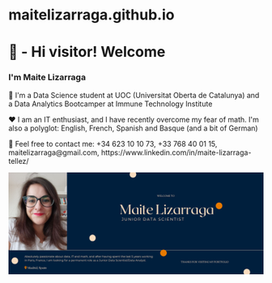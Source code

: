 # maitelizarraga.github.io

<h1>👋 - Hi visitor! Welcome</h1>
<h3>I'm Maite Lizarraga</h3>
<p>🧠 I'm a Data Science student at UOC (Universitat Oberta de Catalunya) and a Data Analytics Bootcamper at Immune Technology Institute</p>
<p>❤️ I am an IT enthusiast, and I have recently overcome my fear of math. I'm also a polyglot: English, French, Spanish and Basque (and a bit of German)</p>
<p>📱 Feel free to contact me: +34 623 10 10 73, +33 768 40 01 15, maitelizarraga@gmail.com, https://www.linkedin.com/in/maite-lizarraga-tellez/

![My Image](img/banner.png)

